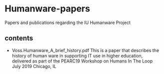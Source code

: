 # Humanware-papers
Papers and publications regarding the IU Humanware Project
## contents
* Voss.Humanware_A_brief_history.pdf  This is a paper that describes the history of human ware in supporting IT use in higher education, delivered as part of the PEARC19 Workshop on Humans In The Loop July 2019 Chicago, IL